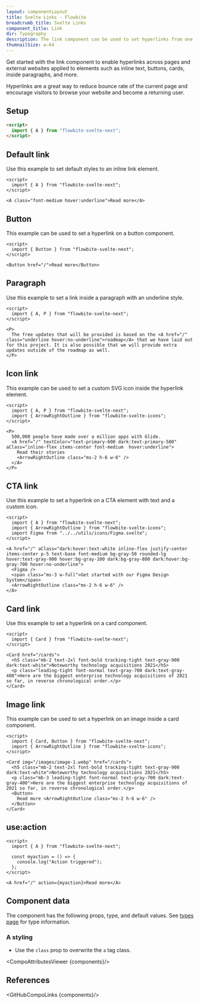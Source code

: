 ```yaml
---
layout: componentLayout
title: Svelte Links - Flowbite
breadcrumb_title: Svelte Links
component_title: Link
dir: Typography
description: The link component can be used to set hyperlinks from one page to another or to an external website when clicking on an inline text item, button, or card
thumnailSize: w-64
---
```


<script>
  import { CompoAttributesViewer, GitHubCompoLinks, toKebabCase } from '../../utils'
  import { A } from '$lib'
  
  const components = 'A'
</script>

Get started with the link component to enable hyperlinks across pages and external websites applied to elements such as inline text, buttons, cards, inside paragraphs, and more.

Hyperlinks are a great way to reduce bounce rate of the current page and encourage visitors to browse your website and become a returning user.

## Setup

```html
<script>
  import { A } from "flowbite-svelte-next";
</script>
```

## Default link

Use this example to set default styles to an inline link element.

```svelte example
<script>
  import { A } from "flowbite-svelte-next";
</script>

<A class="font-medium hover:underline">Read more</A>
```

## Button

This example can be used to set a hyperlink on a button component.

```svelte example
<script>
  import { Button } from "flowbite-svelte-next";
</script>

<Button href="/">Read more</Button>
```

## Paragraph

Use this example to set a link inside a paragraph with an underline style.

```svelte example
<script>
  import { A, P } from "flowbite-svelte-next";
</script>

<P>
  The free updates that will be provided is based on the <A href="/" class="underline hover:no-underline">roadmap</A> that we have laid out for this project. It is also possible that we will provide extra updates outside of the roadmap as well.
</P>
```

## Icon link

This example can be used to set a custom SVG icon inside the hyperlink element.

```svelte example
<script>
  import { A, P } from "flowbite-svelte-next";
  import { ArrowRightOutline } from "flowbite-svelte-icons";
</script>

<P>
  500,000 people have made over a million apps with Glide.
  <A href="/" textColor="text-primary-600 dark:text-primary-500" aClass="inline-flex items-center font-medium  hover:underline">
    Read their stories
    <ArrowRightOutline class="ms-2 h-6 w-6" />
  </A>
</P>
```

## CTA link

Use this example to set a hyperlink on a CTA element with text and a custom icon.

```svelte example
<script>
  import { A } from "flowbite-svelte-next";
  import { ArrowRightOutline } from "flowbite-svelte-icons";
  import Figma from "../../utils/icons/Figma.svelte";
</script>

<A href="/" aClass="dark:hover:text-white inline-flex justify-center items-center p-5 text-base font-medium bg-gray-50 rounded-lg hover:text-gray-900 hover:bg-gray-100 dark:bg-gray-800 dark:hover:bg-gray-700 hover:no-underline">
  <Figma />
  <span class="ms-3 w-full">Get started with our Figma Design System</span>
  <ArrowRightOutline class="ms-2 h-6 w-6" />
</A>
```

## Card link

Use this example to set a hyperlink on a card component.

```svelte example
<script>
  import { Card } from "flowbite-svelte-next";
</script>

<Card href="/cards">
  <h5 class="mb-2 text-2xl font-bold tracking-tight text-gray-900 dark:text-white">Noteworthy technology acquisitions 2021</h5>
  <p class="leading-tight font-normal text-gray-700 dark:text-gray-400">Here are the biggest enterprise technology acquisitions of 2021 so far, in reverse chronological order.</p>
</Card>
```

## Image link

This example can be used to set a hyperlink on an image inside a card component.

```svelte example
<script>
  import { Card, Button } from "flowbite-svelte-next";
  import { ArrowRightOutline } from "flowbite-svelte-icons";
</script>

<Card img="/images/image-1.webp" href="/cards">
  <h5 class="mb-2 text-2xl font-bold tracking-tight text-gray-900 dark:text-white">Noteworthy technology acquisitions 2021</h5>
  <p class="mb-3 leading-tight font-normal text-gray-700 dark:text-gray-400">Here are the biggest enterprise technology acquisitions of 2021 so far, in reverse chronological order.</p>
  <Button>
    Read more <ArrowRightOutline class="ms-2 h-6 w-6" />
  </Button>
</Card>
```

## use:action

```svelte example
<script>
  import { A } from "flowbite-svelte-next";

  const myaction = () => {
    console.log("Action triggered");
  };
</script>

<A href="/" action={myaction}>Read more</A>
```

## Component data

The component has the following props, type, and default values. See [types page](/docs/pages/typescript) for type information.

### A styling

- Use the `class` prop to overwrite the `a` tag class.

<CompoAttributesViewer {components}/>

## References

<GitHubCompoLinks {components}/>
